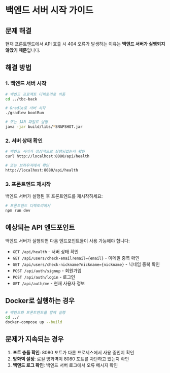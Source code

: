 # 백엔드 서버 시작 가이드

## 문제 해결
현재 프론트엔드에서 API 호출 시 404 오류가 발생하는 이유는 **백엔드 서버가 실행되지 않았기 때문**입니다.

## 해결 방법

### 1. 백엔드 서버 시작
```bash
# 백엔드 프로젝트 디렉토리로 이동
cd ../tbc-back

# Gradle로 서버 시작
./gradlew bootRun

# 또는 JAR 파일로 실행
java -jar build/libs/*SNAPSHOT.jar
```

### 2. 서버 상태 확인
```bash
# 백엔드 서버가 정상적으로 실행되었는지 확인
curl http://localhost:8080/api/health

# 또는 브라우저에서 확인
http://localhost:8080/api/health
```

### 3. 프론트엔드 재시작
백엔드 서버가 실행된 후 프론트엔드를 재시작하세요:
```bash
# 프론트엔드 디렉토리에서
npm run dev
```

## 예상되는 API 엔드포인트

백엔드 서버가 실행되면 다음 엔드포인트들이 사용 가능해야 합니다:

- `GET /api/health` - 서버 상태 확인
- `GET /api/users/check-email?email={email}` - 이메일 중복 확인
- `GET /api/users/check-nickname?nickname={nickname}` - 닉네임 중복 확인
- `POST /api/auth/signup` - 회원가입
- `POST /api/auth/login` - 로그인
- `GET /api/auth/me` - 현재 사용자 정보

## Docker로 실행하는 경우

```bash
# 백엔드와 프론트엔드를 함께 실행
cd ../
docker-compose up --build
```

## 문제가 지속되는 경우

1. **포트 충돌 확인**: 8080 포트가 다른 프로세스에서 사용 중인지 확인
2. **방화벽 설정**: 로컬 방화벽이 8080 포트를 차단하고 있는지 확인
3. **백엔드 로그 확인**: 백엔드 서버 로그에서 오류 메시지 확인
